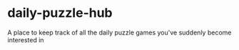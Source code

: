 # daily-puzzle-hub
A place to keep track of all the daily puzzle games you've suddenly become interested in
